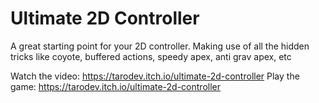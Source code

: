 # Ultimate 2D Controller

A great starting point for your 2D controller. Making use of all the hidden tricks like coyote, buffered actions, speedy apex, anti grav apex, etc

Watch the video: https://tarodev.itch.io/ultimate-2d-controller
Play the game: https://tarodev.itch.io/ultimate-2d-controller
